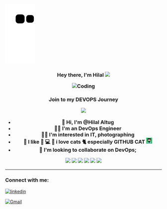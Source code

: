 ![snake svg](https://github.com/HRNGR/HRNGR/blob/output/github-contribution-grid-snake.svg)
<h3 align="center">Hey there, I'm Hilal  <img src="https://media.giphy.com/media/hvRJCLFzcasrR4ia7z/giphy.gif" width="28">
<p> <img alt="Coding" width="360" height="200" src="https://upload.wikimedia.org/wikipedia/commons/e/ec/World_Map_Blank.svg" >
<h3 align="center">Join to my DEVOPS Journey

<a href="#"><img width="50%" height="auto" src="![image](https://user-images.githubusercontent.com/96360040/158347720-eccfe991-1374-49d0-a3b7-3047b362fe7c.png)" height="75px"/></a>

- 👋 Hi, I'm @Hilal Altug
- 👨‍🎓 I'm an DevOps Engineer
- 👨‍🏫 I'm interested in IT, photographing
- 🥇 I like 🎹  💻  📸  i love cats 🐈 especially GITHUB CAT <img src="https://raw.githubusercontent.com/Potential17/Potential17/master/github-logo-octocat-.gif" width="4%"> 
- 💞️ I'm looking to collaborate on DevOps;
<p> <img src="https://logos-world.net/wp-content/uploads/2021/08/Amazon-Web-Services-AWS-Emblem.png" width="10%"> <img src="https://seeklogo.com/images/D/docker-logo-6D6F987702-seeklogo.com.png" width="10%"> <img src="https://www.stratoscale.com/wp-content/uploads/2019/04/Kubernetes-logo.png" width="10%"> <img src="https://www.vectorlogo.zone/logos/jenkins/jenkins-ar21.svg" width="10%"> <img src="https://marka-logo.com/wp-content/uploads/2020/09/Linux-Logo.png" width="10%"> <img src="https://www.singlestoneconsulting.com/wp-content/uploads/2021/02/terraform-icon.png" width="10%">
  
---------------
 <h3 align="left">Connect with me:</h3>
<p align="left">

  [<img align="center" src="https://upload.wikimedia.org/wikipedia/commons/thumb/c/ca/LinkedIn_logo_initials.png/600px-LinkedIn_logo_initials.png" color="white" alt="linkedin" height="30" width="40" />](https://www.linkedin.com/in/hilalaltug/)

 [<img align="center" src="https://upload.wikimedia.org/wikipedia/commons/thumb/7/7e/Gmail_icon_%282020%29.svg/512px-Gmail_icon_%282020%29.svg.png?20201210105308" background-color="white" alt="Gmail" height="30" width="40" />](mailto:haltug44@gmail.com)


 <!---
hilalaltug/hilalaltug is a ✨ special ✨ repository because its `README.md` (this file) appears on your GitHub profile.
You can click the Preview link to take a look at your changes.
--->












